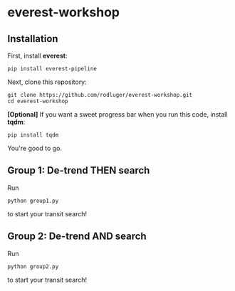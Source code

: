 # everest-workshop

## Installation

First, install **everest**:
```
pip install everest-pipeline
```

Next, clone this repository:
```
git clone https://github.com/rodluger/everest-workshop.git
cd everest-workshop
```

**[Optional]** If you want a sweet progress bar when you run this code, install **tqdm**:
```
pip install tqdm
```

You're good to go. 

## Group 1: De-trend THEN search
Run

```
python group1.py
```

to start your transit search!


## Group 2: De-trend AND search
Run

```
python group2.py
```

to start your transit search!
